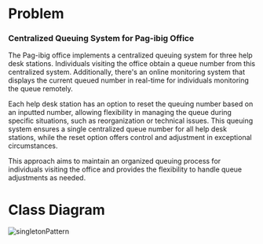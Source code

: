 # Problem
<h3> Centralized Queuing System for Pag-ibig Office </h3>

The Pag-ibig office implements a centralized queuing system for three help desk stations. Individuals visiting the office obtain a queue number from this centralized system. Additionally, there's an online monitoring system that displays the current queued number in real-time for individuals monitoring the queue remotely.

Each help desk station has an option to reset the queuing number based on an inputted number, allowing flexibility in managing the queue during specific situations, such as reorganization or technical issues. This queuing system ensures a single centralized queue number for all help desk stations, while the reset option offers control and adjustment in exceptional circumstances.

This approach aims to maintain an organized queuing process for individuals visiting the office and provides the flexibility to handle queue adjustments as needed.


# Class Diagram
![singletonPattern](https://github.com/ramos-jm/singletonPattern/assets/127398189/1155c8f1-2165-4754-87e1-da1a13b713a2)

